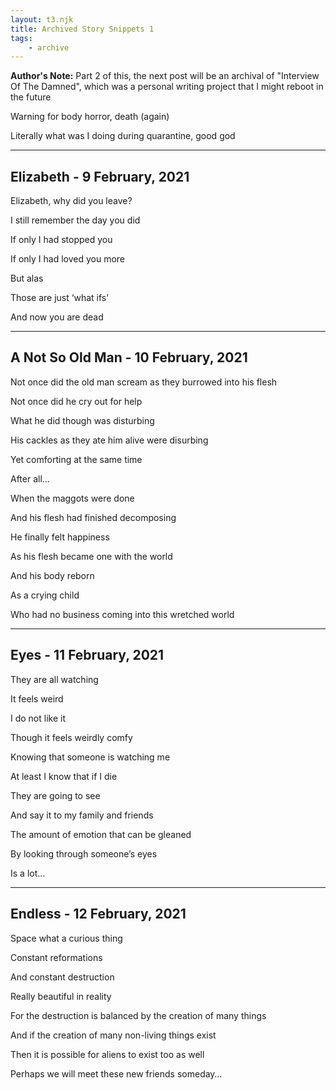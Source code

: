 ```yaml
---
layout: t3.njk
title: Archived Story Snippets 1
tags:
    - archive
---
```


**Author's Note:** Part 2 of this, the next post will be an archival of "Interview Of The Damned", which was a personal writing project that I might reboot in the future

Warning for body horror, death (again)

Literally what was I doing during quarantine, good god

---

## Elizabeth - 9 February, 2021

Elizabeth, why did you leave?

I still remember the day you did

If only I had stopped you

If only I had loved you more

But alas

Those are just ‘what ifs’

And now you are dead

---

## A Not So Old Man - 10 February, 2021

Not once did the old man scream as they burrowed into his flesh

Not once did he cry out for help

What he did though was disturbing

His cackles as they ate him alive were disurbing

Yet comforting at the same time

After all…

When the maggots were done

And his flesh had finished decomposing

He finally felt happiness

As his flesh became one with the world

And his body reborn

As a crying child

Who had no business coming into this wretched world

---

## Eyes - 11 February, 2021

They are all watching

It feels weird

I do not like it

Though it feels weirdly comfy

Knowing that someone is watching me

At least I know that if I die

They are going to see

And say it to my family and friends

The amount of emotion that can be gleaned

By looking through someone’s eyes

Is a lot…

---

## Endless - 12 February, 2021

Space what a curious thing

Constant reformations

And constant destruction

Really beautiful in reality

For the destruction is balanced by the creation of many things

And if the creation of many non-living things exist

Then it is possible for aliens to exist too as well

Perhaps we will meet these new friends someday…

